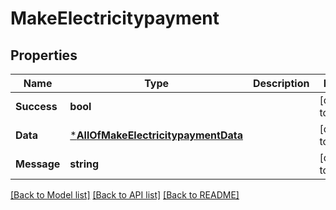 # MakeElectricitypayment

## Properties
Name | Type | Description | Notes
------------ | ------------- | ------------- | -------------
**Success** | **bool** |  | [default to null]
**Data** | [***AllOfMakeElectricitypaymentData**](AllOfMakeElectricitypaymentData.md) |  | [default to null]
**Message** | **string** |  | [default to null]

[[Back to Model list]](../README.md#documentation-for-models) [[Back to API list]](../README.md#documentation-for-api-endpoints) [[Back to README]](../README.md)

